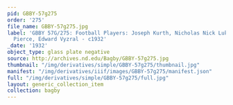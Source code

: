 ```yaml
---
pid: GBBY-57g275
order: '275'
file_name: GBBY-57g275.jpg
label: 'GBBY 57G/275: Football Players: Joseph Kurth, Nicholas Nick Lukats, William
  Pierce, Edward Vyzral - c1932'
_date: '1932'
object_type: glass plate negative
source: http://archives.nd.edu/Bagby/GBBY-57g275.jpg
thumbnail: "/img/derivatives/simple/GBBY-57g275/thumbnail.jpg"
manifest: "/img/derivatives/iiif/images/GBBY-57g275/manifest.json"
full: "/img/derivatives/simple/GBBY-57g275/full.jpg"
layout: generic_collection_item
collection: bagby
---
```

